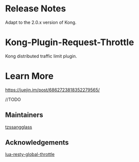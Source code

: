 # Release Notes
Adapt to the 2.0.x version of Kong.

# Kong-Plugin-Request-Throttle
Kong distributed traffic limit plugin.

# Learn More
https://juejin.im/post/6862723818352279565/

//TODO 


## Maintainers
[tzssangglass](https://github.com/tzssangglass)

## Acknowledgements
[lua-resty-global-throttle](https://github.com/ElvinEfendi/lua-resty-global-throttle) 
